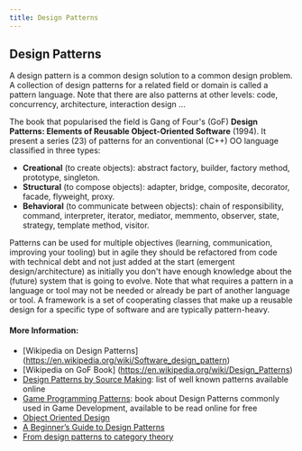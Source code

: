 ```yaml
---
title: Design Patterns
---
```

## Design Patterns
A design pattern is a common design solution to a common design problem. A collection of design patterns for a related field or domain is called a pattern language. Note that there are also patterns at other levels: code, concurrency, architecture, interaction design ...

The book that popularised the field is Gang of Four's (GoF) **Design Patterns: Elements of Reusable Object-Oriented Software** (1994). It present a series (23) of patterns for an conventional (C++) OO language classified in three types:
* **Creational** (to create objects): abstract factory, builder, factory method, prototype, singleton.
* **Structural** (to compose objects): adapter, bridge, composite, decorator, facade, flyweight, proxy.
* **Behavioral** (to communicate between objects): chain of responsibility, command, interpreter, iterator, mediator, memmento, observer, state, strategy, template method, visitor.

Patterns can be used for multiple objectives  (learning, communication, improving your tooling) but in agile they should be refactored from code with technical debt and not just added at the start (emergent design/architecture) as initially you don't have enough knowledge about the (future) system that is going to evolve. Note that what requires a pattern in a language or tool may not be needed or already be part of another language or tool. A framework is a set of cooperating classes that make up a reusable design for a specific type of software and are typically pattern-heavy.


#### More Information:
<!-- Please add any articles you think might be helpful to read before writing the article -->
- [Wikipedia on Design Patterns] (https://en.wikipedia.org/wiki/Software_design_pattern)
- [Wikipedia on GoF Book] (https://en.wikipedia.org/wiki/Design_Patterns)
- [Design Patterns by Source Making](https://sourcemaking.com/design_patterns): list of well known patterns available online
- [Game Programming Patterns](http://gameprogrammingpatterns.com/): book about Design Patterns commonly used in Game Development, available to be read online for free
- [Object Oriented Design](http://www.oodesign.com/)
- [A Beginner’s Guide to Design Patterns](https://code.tutsplus.com/articles/a-beginners-guide-to-design-patterns--net-12752)
- [From design patterns to category theory](http://blog.ploeh.dk/2017/10/04/from-design-patterns-to-category-theory/)


